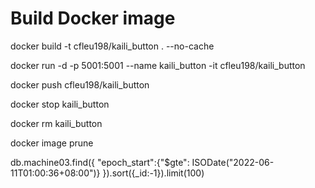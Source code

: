
# Build Docker image

docker build -t cfleu198/kaili_button . --no-cache

<!-- docker run -d -p 5001:5001 --name kaili_button -e MACHINE=machine03 -it cfleu198/kaili_button -->
docker run -d -p 5001:5001 --name kaili_button -it cfleu198/kaili_button

docker push cfleu198/kaili_button

docker stop kaili_button

docker rm kaili_button

docker image prune

db.machine03.find({
    "epoch_start":{"$gte": ISODate("2022-06-11T01:00:36+08:00")}
}).sort({_id:-1}).limit(100)